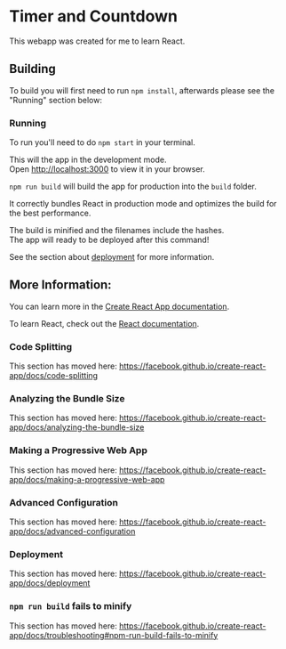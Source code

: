 # Timer and Countdown

This webapp was created for me to learn React.

## Building

To build you will first need to run `npm install`, afterwards please see the "Running" section below:

### Running

To run you'll need to do `npm start` in your terminal.

This will the app in the development mode.<br />
Open [http://localhost:3000](http://localhost:3000) to view it in your browser.

`npm run build` will build the app for production into the `build` folder.

It correctly bundles React in production mode and optimizes the build for the best performance.

The build is minified and the filenames include the hashes.<br />
The app will ready to be deployed after this command!

See the section about [deployment](https://facebook.github.io/create-react-app/docs/deployment) for more information.

## More Information:

You can learn more in the [Create React App documentation](https://facebook.github.io/create-react-app/docs/getting-started).

To learn React, check out the [React documentation](https://reactjs.org/).

### Code Splitting

This section has moved here: https://facebook.github.io/create-react-app/docs/code-splitting

### Analyzing the Bundle Size

This section has moved here: https://facebook.github.io/create-react-app/docs/analyzing-the-bundle-size

### Making a Progressive Web App

This section has moved here: https://facebook.github.io/create-react-app/docs/making-a-progressive-web-app

### Advanced Configuration

This section has moved here: https://facebook.github.io/create-react-app/docs/advanced-configuration

### Deployment

This section has moved here: https://facebook.github.io/create-react-app/docs/deployment

### `npm run build` fails to minify

This section has moved here: https://facebook.github.io/create-react-app/docs/troubleshooting#npm-run-build-fails-to-minify
